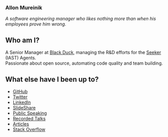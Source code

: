 ### Allon Mureinik

*A software engineering manager who likes nothing more than when his employees prove him wrong.*

## Who am I?
A Senior Manager at [Black Duck](https://www.blackduck.com), managing the R&D efforts for the [Seeker](https://www.blackduck.com/interactive-application-security-testing.html) (IAST) Agents. <br/>
Passionate about open source, automating code quality and team building.

## What else have I been up to?
- [GitHub](https://github.com/mureinik)
- [Twitter](https://twitter.com/mureinik)
- [LinkedIn](https://www.linkedin.com/in/mureinik/)
- [SlideShare](https://www.slideshare.net/AllonMureinik)
- [Public Speaking](./public_speaking.md)
- [Recorded Talks](https://www.youtube.com/playlist?list=PL1nvafMwjHaDkO-1yyJ4PlJiutiMQyztA)
- [Articles](./articles.md)
- [Stack Overflow](https://stackoverflow.com/users/2422776/mureinik)
